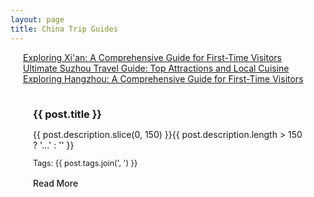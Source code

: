 ```yaml
---
layout: page
title: China Trip Guides
---
```


<script setup>
import { data as posts } from '../.vitepress/theme/posts.data.js'
</script>

<div class="travel-guides-container">



<div class="vp-doc">
  <ul>
  <li><a href="/blog/xi'an-18ce64c8-travel-guide">Exploring Xi'an: A Comprehensive Guide for First-Time Visitors</a></li>
  <li><a href="/blog/suzhou-05a4fdfc-travel-guide">Ultimate Suzhou Travel Guide: Top Attractions and Local Cuisine</a></li>
  <li><a href="/blog/hangzhou-e37663c7-travel-guide">Exploring Hangzhou: A Comprehensive Guide for First-Time Visitors</a></li>
    <li v-for="post in posts" :key="post.url" class="guide-item">
      <h3>
        <a :href="post.url">{{ post.title }}</a>
      </h3>
      <p v-if="post.description" class="description">
        {{ post.description.slice(0, 150) }}{{ post.description.length > 150 ? '...' : '' }}
      </p>
      <p v-if="post.tags && post.tags.length" class="tags">Tags: {{ post.tags.join(', ') }}</p>
      <a :href="post.url" class="read-more">Read More</a>
    </li>
  </ul>
</div>

</div>

<style scoped>
.travel-guides-container {
  max-width: 800px;
  margin: 0 auto;
  padding: 0 20px;
}
.vp-doc ul {
  list-style-type: none;
  padding-left: 0;
}
.guide-item {
  margin-bottom: 2rem;
  padding: 1rem;
  border-bottom: 1px solid var(--vp-c-divider-light);
}
.guide-item:last-child {
  border-bottom: none;
}
.guide-item h3 {
  margin-bottom: 0.5rem;
}
.description {
  margin-bottom: 0.5rem;
}
.tags {
  font-size: 0.9em;
  color: var(--vp-c-text-2);
  margin-bottom: 0.5rem;
}
.read-more {
  display: inline-block;
  margin-top: 0.5rem;
  color: var(--vp-c-brand);
  text-decoration: none;
  font-weight: 500;
}
.read-more:hover {
  text-decoration: underline;
}
</style>